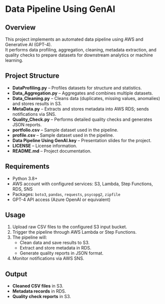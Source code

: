 # Data Pipeline Using GenAI

## Overview
This project implements an automated data pipeline using AWS and Generative AI (GPT-4).  
It performs data profiling, aggregation, cleaning, metadata extraction, and quality checks to prepare datasets for downstream analytics or machine learning.

## Project Structure
- **DataProfiling.py** – Profiles datasets for structure and statistics.  
- **Data_Aggregation.py** – Aggregates and combines multiple datasets.  
- **Data_Cleaning.py** – Cleans data (duplicates, missing values, anomalies) and stores results in S3.  
- **MetaData.py** – Extracts and stores metadata into AWS RDS; sends notifications via SNS.  
- **Quality_Check.py** – Performs detailed quality checks and generates JSON reports.  
- **portfolio.csv** – Sample dataset used in the pipeline.  
- **profile.csv** – Sample dataset used in the pipeline.  
- **Data Pipeline Using GenAI.key** – Presentation slides for the project.  
- **LICENSE** – License information.  
- **README.md** – Project documentation.  

## Requirements
- Python 3.8+  
- AWS account with configured services: S3, Lambda, Step Functions, RDS, SNS  
- Packages: `boto3`, `pandas`, `requests`, `psycopg2`, `zipfile`  
- GPT-4 API access (Azure OpenAI or equivalent)  

## Usage
1. Upload raw CSV files to the configured S3 input bucket.  
2. Trigger the pipeline through AWS Lambda or Step Functions.  
3. The pipeline will:  
   - Clean data and save results to S3.  
   - Extract and store metadata in RDS.  
   - Generate quality reports in JSON format.  
4. Monitor notifications via AWS SNS.  

## Output
- **Cleaned CSV files** in S3.  
- **Metadata records** in RDS.  
- **Quality check reports** in S3.  

